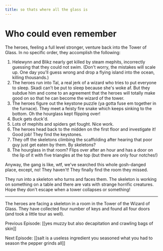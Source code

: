 ```yaml
---
title: so thats where all the glass is
---
```


# Who could even remember

The heroes, feeling a full level stronger, venture back into the Tower of Glass. In no specific order, they accomplish the following: 

1. Helewynn and Blikz nearly get killed by steam mephits, incorrectly guessing that they could not swim. (Don't worry, the mistakes will scale up. One day you'll guess wrong and drop a flying island into the ocean, killing thousands.)
2. The heroes run into Tal, a real jerk of a wizard who tries to put everyone to sleep. Skadi can't be put to sleep because she's woke af. But they subdue him and come to an agreement that the heroes will totally make good on so that he can become the wizard of the tower. 
3. The heroes figure out the keystone puzzle (ya gotta fuse em together in the furnace). They meet a feisty fire snake which keeps sinking to the bottom. Oh the hourglass kept flipping over! 
4. Buck gets duck'd. 
5. Lots of mephits and spiders get fought. Nice work. 
6. The heroes head back to the midden on the first floor and investigate it! Good job! They find the keystones.
7. They off the skeletons climbing the scaffolding after hearing that poor guy just get eaten by them. By skeletons? 
8. The hourglass in that room? Flips over after an hour and has a door on the lip of it with five triangles at the top (but there are only four notches!)

Anyway, the gang is like, wtf, we've searched this whole gosh-danged place, except, no! They haven't! They finally find the room they missed. 

They run into a skeleton who turns and faces them. The skeleton is working on something on a table and there are vats with strange horrific creatures. Hope they don't escape when a tower collapses or something!

---

The heroes are facing a skeleton in a room in the Tower of the Wizard of Glass. They have collected four number of keys and found all four doors (and took a little tour as well).

Previous Episode: [[yes muzzy but also decapitation and crawling bags of skin]]

Next Episode: [[salt is a useless ingredient you seasoned what you had to season the pepper grinds all]]


